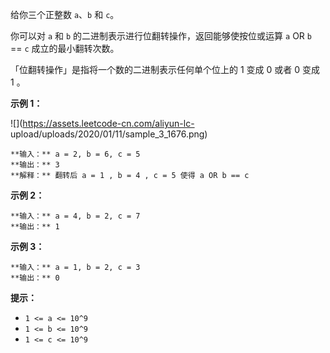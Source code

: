 给你三个正整数 `a`、`b` 和 `c`。

你可以对 `a` 和 `b` 的二进制表示进行位翻转操作，返回能够使按位或运算   `a` OR `b` == `c`  成立的最小翻转次数。

「位翻转操作」是指将一个数的二进制表示任何单个位上的 1 变成 0 或者 0 变成 1 。



**示例 1：**

![](https://assets.leetcode-cn.com/aliyun-lc-
upload/uploads/2020/01/11/sample_3_1676.png)

    
    
    **输入：** a = 2, b = 6, c = 5
    **输出：** 3
    **解释：** 翻转后 a = 1 , b = 4 , c = 5 使得 a OR b == c

**示例 2：**

    
    
    **输入：** a = 4, b = 2, c = 7
    **输出：** 1
    

**示例 3：**

    
    
    **输入：** a = 1, b = 2, c = 3
    **输出：** 0
    



**提示：**

  * `1 <= a <= 10^9`
  * `1 <= b <= 10^9`
  * `1 <= c <= 10^9`

